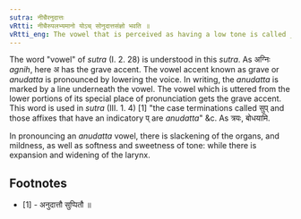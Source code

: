 ```yaml
---
sutra: नीचैरनुदात्तः
vRtti: नीचैरुपलभ्यमानो योऽच् सोनुदात्तसंज्ञो भवति ॥
vRtti_eng: The vowel that is perceived as having a low tone is called _Anudatta_ or gravely accented.
---
```

The word "vowel" of _sutra_ (I. 2. 28) is understood in this _sutra_. As अग्निः _agnih_, here अ has the grave accent. The vowel accent known as grave or _anudatta_ is pronounced by lowering the voice. In writing, the _anudatta_ is marked by a line underneath the vowel. The vowel which is uttered from the lower portions of its special place of pronunciation gets the grave accent.
This word is used in _sutra_ (III. 1. 4) \[1\] "the case terminations called सुप् and those affixes that have an indicatory प् are _anudatta_" &c. As त्रयः, बोधयामि.

In pronouncing an _anudatta_ vowel, there is slackening of the organs, and mildness, as well as softness and sweetness of tone: while there is expansion and widening of the larynx.

## Footnotes
- [1] - अनुदात्तौ सुप्पितौ ॥
